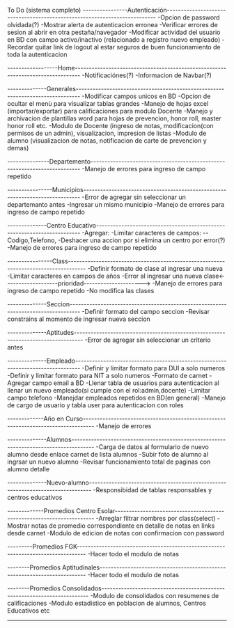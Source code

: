 To Do (sistema completo)
----------------Autenticación--------------------------------------------------------------------------
-Opcion de password olvidada(?)
-Mostrar alerta de autenticacion erronea
-Verificar errores de sesion al abrir en otra pestaña/navegador
-Modificar actividad del usuario en BD con campo activo/inactivo (relacionado a registro nuevo empleado)
-Recordar quitar link de logout al estar seguros de buen funcionamiento de toda la autenticacion

------------------Home--------------------------------------------------------------------------------
-Notificaciónes(?)
-Informacion de Navbar(?)


--------------Generales-------------------------------------------------------------------------------
-Modificar campos unicos en BD
-Opcion de ocultar el menù para visualizar tablas grandes
-Manejo de hojas excel (importar/exportar) para calificaciones para modulo Docente
-Manejo y archivacion de plantillas word para hojas de prevencion, honor roll, master honor roll etc.
-Modulo de Docente (ingreso de notas, modificacion(con permisos de un admin), visualizacion, impresion de listas
-Modulo de alumno (visualizacion de notas, notificacion de carte de prevencion y demas)



---------------Departemento--------------------------------------------------------------------------
-Manejo de errores para ingreso de campo repetido


----------------Municipios-----------------------------------------------------------------------------
-Error de agregar sin seleccionar un departemanto antes
-Ingresar un mismo municipio
-Manejo de errores para ingreso de campo repetido



--------------Centro Educativo------------------------------------------------------------------------
-Agregar: -Limitar caracteres de campos: --Codigo,Telefono,
-Deshacer una accion por si elimina un centro por error(?)
-Manejo de errores para ingreso de campo repetido


----------------Class------------------------------------------------------------------------------------
-Definir formato de clase al ingresar una nueva
-Limitar caracteres en campos de años
-Error al ingresar una nueva clase<-------------------prioridad--------------------->
-Manejo de errores para ingreso de campo repetido
-No modifica las clases


--------------Seccion----------------------------------------------------------------------------------
-Definir formato del campo seccion
-Revisar constrains al momento de ingresar nueva seccion


--------------Aptitudes---------------------------------------------------------------------------------
-Error de agregar sin seleccionar un criterio antes


--------------Empleado--------------------------------------------------------------------------------
-Definir y limitar formato para DUI a solo numeros
-Definir y limitar formato para NIT a solo numeros
-Formato de carnet
-Agregar campo email a BD
-Llenar tabla de usuarios para autenticacion al llenar un nuevo empleado(si cumple con el rol:admin,docente)
-Limitar campo telefono
-Manejdar empleados repetidos en BD(en general)
-Manejo de cargo de usuario y tabla user para autenticacion con roles


-------------Año en Curso----------------------------------------------------------------------------------
-Manejo de errores


--------------Alumnos--------------------------------------------------------------------------------------
-Carga de datos al formulario de nuevo alumno desde enlace carnet de lista alumnos
-Subir foto de alumno al ingrsar un nuevo alumno
-Revisar funcionamiento total de paginas con alumno detalle


--------------Nuevo-alumno-------------------------------------------------------------------------------
-Responsibidad de tablas responsables y centros educativos



-------------Promedios Centro Esolar----------------------------------------------------------------------
-Arreglar filtrar nombres por class(select)
-Mostrar notas de promedio correspondiente en detalle de notas en links desde carnet
-Modulo de edicion de notas con confirmacion con password


---------Promedios FGK---------------------------------------------------------------------------------
-Hacer todo el modulo de notas


--------Promedios Aptitudinales-------------------------------------------------------------------------
-Hacer todo el modulo de notas


--------Promedios Consolidados-------------------------------------------------------------------------
-Modulo de consolidados con resumenes de calificaciones
-Modulo estadistico en poblacion de alumnos, Centros Educativos etc


--------------------------------------------------
